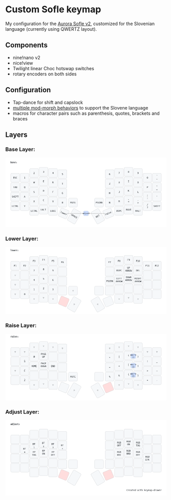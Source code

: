 # Custom Sofle keymap

My configuration for the [Aurora Sofle v2](https://splitkb.com/products/aurora-sofle-v2), customized for the Slovenian language (currently using QWERTZ layout).

## Components

- nine!nano v2
- nice!view
- Twilight linear Choc hotswap switches
- rotary encoders on both sides

## Configuration

- Tap-dance for shift and capslock
- [multiple mod-morph behaviors](config/behaviors_mod_morph.dtsi) to support the Slovene language
- macros for character pairs such as parenthesis, quotes, brackets and braces

## Layers

### Base Layer:

![Base layer keymap](keymap_images/keymap_base.png)

### Lower Layer:

![Lower layer keymap](keymap_images/keymap_lower.png)

### Raise Layer:

![Raise layer keymap](keymap_images/keymap_raise.png)

### Adjust Layer:

![Adjust layer keymap](keymap_images/keymap_adjust.png)
